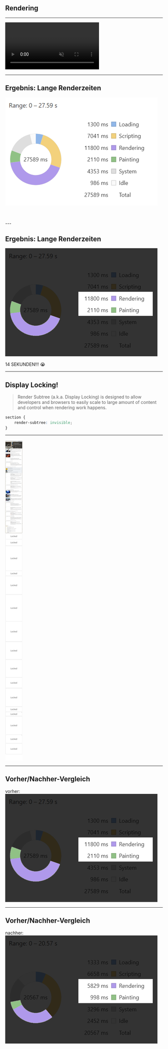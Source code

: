 <!-- .slide: data-background="images/painted-canvas.jpg" -->

## Rendering

---

<video autoplay muted>
<source data-src="images/scrolling-homepage-desktop.mp4" type="video/mp4" />
</video>

---

## Ergebnis: Lange Renderzeiten

<!-- .slide: data-transition="fade" -->

![Chrome Profilder zeigt knapp 14 Sekunden reine Renderzeit](images/display-locking-off.png)

<p>&nbsp;</p>
---

## Ergebnis: Lange Renderzeiten

<!-- .slide: data-transition="fade" -->

![Chrome Profiler zeigt knapp 14 Sekunden reine Renderzeit, hervorgehoben](images/display-locking-off-highlighted.png)

<p class="blink fragment">14 SEKUNDEN!!! 😭</p>

---

## Display Locking!

> Render Subtree (a.k.a. Display Locking) is designed to allow developers and browsers to easily scale to large amount of content and control when rendering work happens.

```css
section {
    render-subtree: invisible;
}
```

---

<div class="perspective">
<span class="fragment"></span>
<img src="images/homepage-display-lock.png" alt="Page with active Display Lock" class="zoom">
</div>

---

## Vorher/Nachher-Vergleich

<!-- .slide: data-transition="fade" -->

vorher:  
![Chrome Profiler zeigt knapp 14 Sekunden reine Renderzeit, hervorgehoben](images/display-locking-off-highlighted.png)

---

## Vorher/Nachher-Vergleich

<!-- .slide: data-transition="fade" -->

nachher:  
![Chrome Profiler zeigt knapp 7 Sekunden reine Renderzeit, hervorgehoben](images/display-locking-on-highlighted.png)
